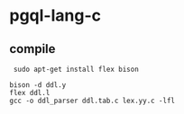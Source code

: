 # pgql-lang-c

## compile

```shell
 sudo apt-get install flex bison

bison -d ddl.y
flex ddl.l
gcc -o ddl_parser ddl.tab.c lex.yy.c -lfl
```